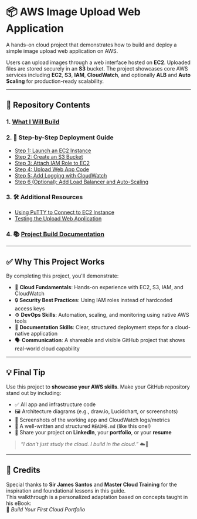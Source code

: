 # 📦 AWS Image Upload Web Application

A hands-on cloud project that demonstrates how to build and deploy a simple image upload web application on AWS.

Users can upload images through a web interface hosted on **EC2**. Uploaded files are stored securely in an **S3** bucket. The project showcases core AWS services including **EC2**, **S3**, **IAM**, **CloudWatch**, and optionally **ALB** and **Auto Scaling** for production-ready scalability.

---

## 📁 Repository Contents

### 1. [What I Will Build](#)  

### 2. 🚀 Step-by-Step Deployment Guide  
- [Step 1: Launch an EC2 Instance](#)  
- [Step 2: Create an S3 Bucket](#)  
- [Step 3: Attach IAM Role to EC2](#)  
- [Step 4: Upload Web App Code](#)  
- [Step 5: Add Logging with CloudWatch](#)  
- [Step 6 (Optional): Add Load Balancer and Auto-Scaling](#)  

### 3. 🛠️ Additional Resources  
- [Using PuTTY to Connect to EC2 Instance](#)  
- [Testing the Upload Web Application](#)  

### 4. 📚 [Project Build Documentation](#)

---

## ✅ Why This Project Works

By completing this project, you'll demonstrate:

- 🧠 **Cloud Fundamentals**: Hands-on experience with EC2, S3, IAM, and CloudWatch  
- 🔒 **Security Best Practices**: Using IAM roles instead of hardcoded access keys  
- ⚙️ **DevOps Skills**: Automation, scaling, and monitoring using native AWS tools  
- 🧾 **Documentation Skills**: Clear, structured deployment steps for a cloud-native application  
- 🗣️ **Communication**: A shareable and visible GitHub project that shows real-world cloud capability  

---

## 💡 Final Tip

Use this project to **showcase your AWS skills**. Make your GitHub repository stand out by including:

- ✅ All app and infrastructure code  
- 🖼️ Architecture diagrams (e.g., draw.io, Lucidchart, or screenshots)  
- 📸 Screenshots of the working app and CloudWatch logs/metrics  
- 📄 A well-written and structured `README.md` (like this one!)  
- 🔗 Share your project on **LinkedIn**, your **portfolio**, or your **resume**  

> _“I don’t just study the cloud. I build in the cloud.”_ ☁️💪

---

## 🏅 Credits

Special thanks to **Sir James Santos** and **Master Cloud Training** for the inspiration and foundational lessons in this guide.  
This walkthrough is a personalized adaptation based on concepts taught in his eBook:  
📘 _Build Your First Cloud Portfolio_
